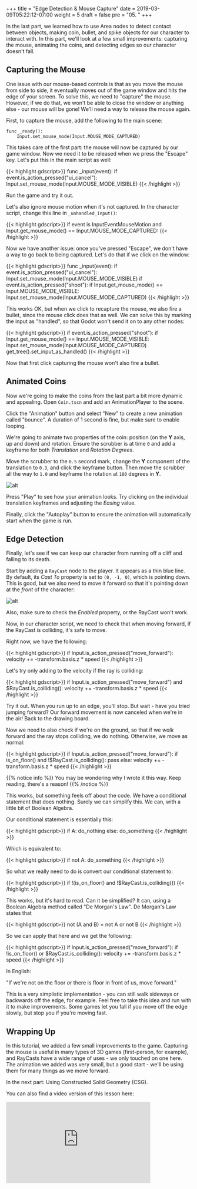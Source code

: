 +++
title = "Edge Detection & Mouse Capture"
date = 2019-03-09T05:22:12-07:00
weight = 5
draft = false
pre = "05. "
+++

In the last part, we learned how
to use Area nodes to detect contact between objects, making coin, bullet,
and spike objects for our character to interact with. In this part, we'll look
at a few small improvements: capturing the mouse, animating the coins, and
detecting edges so our character doesn't fall.

## Capturing the Mouse

One issue with our mouse-based controls is that as you move the mouse from side
to side, it eventually moves out of the game window and hits the edge of your
screen. To solve this, we need to "capture" the mouse. However, if we do that,
we won't be able to close the window or anything else - our mouse will be gone!
We'll need a way to release the mouse again.

First, to capture the mouse, add the following to the main scene:

```gdscript
func _ready():
    Input.set_mouse_mode(Input.MOUSE_MODE_CAPTURED)
```

This takes care of the first part: the mouse will now be captured by our game
window. Now we need it to be released when we press the "Escape" key. Let's
put this in the main script as well:

{{< highlight gdscript>}}
func _input(event):
    if event.is_action_pressed("ui_cancel"):
        Input.set_mouse_mode(Input.MOUSE_MODE_VISIBLE)
{{< /highlight >}}

Run the game and try it out.

Let's also ignore mouse motion when it's not captured. In the character script,
change this line in `_unhandled_input()`:

{{< highlight gdscript>}}
if event is InputEventMouseMotion and Input.get_mouse_mode() == Input.MOUSE_MODE_CAPTURED:
{{< /highlight >}}

Now we have another issue: once you've pressed
"Escape", we don't have a way to go back to being captured. Let's do that if
we click on the window:

{{< highlight gdscript>}}
func _input(event):
    if event.is_action_pressed("ui_cancel"):
        Input.set_mouse_mode(Input.MOUSE_MODE_VISIBLE)
    if event.is_action_pressed("shoot"):
        if Input.get_mouse_mode() == Input.MOUSE_MODE_VISIBLE:
            Input.set_mouse_mode(Input.MOUSE_MODE_CAPTURED)
{{< /highlight >}}

This works OK, but when we click to recapture the mouse, we also fire a bullet,
since the mouse click does that as well. We can solve this by marking the
input as "handled", so that Godot won't send it on to any other nodes:

{{< highlight gdscript>}}
if event.is_action_pressed("shoot"):
    if Input.get_mouse_mode() == Input.MOUSE_MODE_VISIBLE:
        Input.set_mouse_mode(Input.MOUSE_MODE_CAPTURED)
        get_tree().set_input_as_handled()
{{< /highlight >}}

Now that first click capturing the mouse won't also fire a bullet.

## Animated Coins

Now we're going to make the coins from the last part a bit more dynamic and
appealing. Open `Coin.tscn` and add an AnimationPlayer to the scene.

Click the "Animation" button and select "New" to create a new animation called
"bounce". A duration of 1 second is fine, but make sure to enable looping.

We're going to animate two properties of the coin: position (on the **Y** axis,
up and down) and rotation. Ensure the scrubber is at time `0` and add a keyframe
for both _Translation_ and _Rotation Degrees_.

Move the scrubber to the `0.5` second mark, change the **Y** component of the
translation to `0.3`, and click the keyframe button. Then move the scrubber
all the way to `1.0` and keyframe the rotation at `180` degrees in **Y**.

![alt](/godot_lessons/img/3d_05_02.png)

Press "Play" to see how your animation looks. Try clicking on the individual
translation keyframes and adjusting the _Easing_ value.

Finally, click the "Autoplay" button to ensure the animation will automatically
start when the game is run.

## Edge Detection

Finally, let's see if we can keep our character from running off a cliff and
falling to its death.

Start by adding a `RayCast` node to the player. It appears as a thin blue
line. By default, its _Cast To_ property is set to `(0, -1, 0)`, which is
pointing down. This is good, but we also need to move it forward so that it's
pointing down at the *front* of the character:

![alt](/godot_lessons/img/3d_05_01.png?width=250)

Also, make sure to check the _Enabled_ property, or the RayCast won't work.

Now, in our character script, we need to check that when moving forward, if the
RayCast is colliding, it's safe to move.

Right now, we have the following:

{{< highlight gdscript>}}
if Input.is_action_pressed("move_forward"):
    velocity += -transform.basis.z * speed
{{< /highlight >}}

Let's try only adding to the velocity if the ray is colliding:

{{< highlight gdscript>}}
if Input.is_action_pressed("move_forward") and $RayCast.is_colliding():
    velocity += -transform.basis.z * speed
{{< /highlight >}}

Try it out. When you run up to an edge, you'll stop. But wait - have you tried
jumping forward? Our forward movement is now canceled when we're in the air!
Back to the drawing board.

Now we need to also check if we're on the ground, so that if we _walk_ forward
and the ray stops colliding, we do nothing. Otherwise, we move as normal:

{{< highlight gdscript>}}
if Input.is_action_pressed("move_forward"):
    if is_on_floor() and !$RayCast.is_colliding():
        pass
    else:
        velocity += -transform.basis.z * speed
{{< /highlight >}}

{{% notice info %}}
You may be wondering why I wrote it this way. Keep reading, there's
a reason!
{{% /notice %}}

This works, but something feels off about the code. We have a conditional
statement that does nothing. Surely we can simplify this. We can, with a little
bit of Boolean Algebra.

Our conditional statement is essentially this:

{{< highlight gdscript>}}
if A:
    do_nothing
else:
    do_something
{{< /highlight >}}

Which is equivalent to:

{{< highlight gdscript>}}
if not A:
    do_something
{{< /highlight >}}

So what we really need to do is convert our conditional statement to:

{{< highlight gdscript>}}
if !(is_on_floor() and !$RayCast.is_colliding())
{{< /highlight >}}

This works, but it's hard to read. Can it be simplified? It can, using a Boolean
Algebra method called "De Morgan's Law". De Morgan's Law states that

{{< highlight gdscript>}}
not (A and B) = not A or not B
{{< /highlight >}}

So we can apply that here and we get the following:

{{< highlight gdscript>}}
    if Input.is_action_pressed("move_forward"):
        if !is_on_floor() or $RayCast.is_colliding():
            velocity += -transform.basis.z * speed
{{< /highlight >}}

In English:

"If we're not on the floor _or_ there is floor in front of us, move forward."

This is a very simplistic implementation - you can still walk sideways or
backwards off the edge, for example. Feel free to take this idea and run with
it to make improvements. Some games let you fall if you move off the edge
slowly, but stop you if you're moving fast.

## Wrapping Up

In this tutorial, we added a few small improvements to the game. Capturing the
mouse is useful in many types of 3D games (first-person, for example), and
RayCasts have a wide range of uses - we only touched on one here. The animation
we added was very small, but a good start - we'll be using them for many things
as we move forward.

In the next part: Using Constructed Solid Geometry (CSG).

You can also find a video version of this lesson here:
<iframe width="392" height="221" src="https://www.youtube.com/embed/bL_pOTaIQRE" frameborder="0" allowfullscreen></iframe>